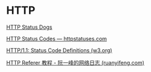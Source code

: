 # HTTP


[HTTP Status Dogs](https://httpstatusdogs.com/)

[HTTP Status Codes — httpstatuses.com](https://httpstatuses.com/)

[HTTP/1.1: Status Code Definitions (w3.org)](https://www.w3.org/Protocols/rfc2616/rfc2616-sec10.html)

[HTTP Referer 教程 - 阮一峰的网络日志 (ruanyifeng.com)](http://www.ruanyifeng.com/blog/2019/06/http-referer.html)